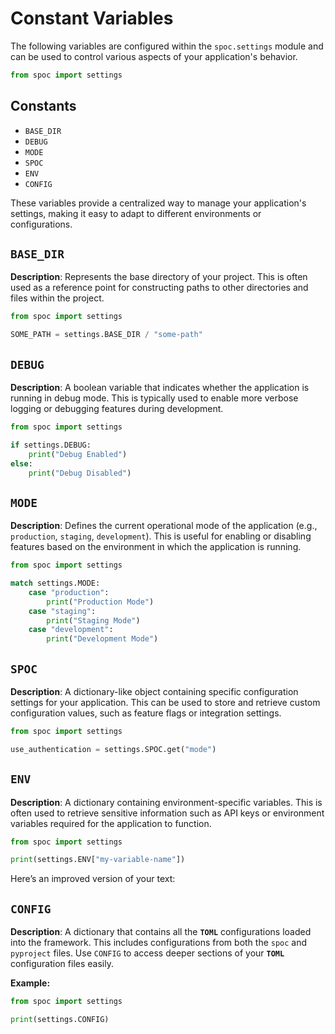 # Constant Variables

The following variables are configured within the `spoc.settings` module and can be used to control various aspects of your application's behavior.

```python
from spoc import settings
```

## Constants

- `BASE_DIR`
- `DEBUG`
- `MODE`
- `SPOC`
- `ENV`
- `CONFIG`

These variables provide a centralized way to manage your application's settings, making it easy to adapt to different environments or configurations.

## `BASE_DIR`

**Description**: Represents the base directory of your project. This is often used as a reference point for constructing paths to other directories and files within the project.

```python
from spoc import settings

SOME_PATH = settings.BASE_DIR / "some-path"
```

## `DEBUG`

**Description**: A boolean variable that indicates whether the application is running in debug mode. This is typically used to enable more verbose logging or debugging features during development.

```python
from spoc import settings

if settings.DEBUG:
    print("Debug Enabled")
else:
    print("Debug Disabled")
```

## `MODE`

**Description**: Defines the current operational mode of the application (e.g., `production`, `staging`, `development`). This is useful for enabling or disabling features based on the environment in which the application is running.

```python
from spoc import settings

match settings.MODE:
    case "production":
        print("Production Mode")
    case "staging":
        print("Staging Mode")
    case "development":
        print("Development Mode")
```

## `SPOC`

**Description**: A dictionary-like object containing specific configuration settings for your application. This can be used to store and retrieve custom configuration values, such as feature flags or integration settings.

```python
from spoc import settings

use_authentication = settings.SPOC.get("mode")
```

## `ENV`

**Description**: A dictionary containing environment-specific variables. This is often used to retrieve sensitive information such as API keys or environment variables required for the application to function.

```python
from spoc import settings

print(settings.ENV["my-variable-name"])
```

Here’s an improved version of your text:

## `CONFIG`

**Description**: A dictionary that contains all the **`TOML`** configurations loaded into the framework. This includes configurations from both the `spoc` and `pyproject` files. Use `CONFIG` to access deeper sections of your **`TOML`** configuration files easily.

**Example:**

```python
from spoc import settings

print(settings.CONFIG)
```
